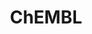 ---
layout: default
bigquery: https://console.cloud.google.com/bigquery?p=patents-public-data&d=ebi_chembl&page=dataset
citation: '"The ChEMBL database in 2017." Anna Gaulton, Anne Hersey, Michał Nowotka,
  A Patrícia Bento, Jon Chambers, David Mendez, Prudence Mutowo, Francis Atkinson,
  Louisa J Bellis, Elena Cibrián-Uhalte, Mark Davies, Nathan Dedman, Anneli Karlsson,
  María Paula Magariños, John P Overington, George Papadatos, Ines Smit, Andrew R
  Leach Nucleic acids Research (2017) 45 (Database Issue), D945-D954'
contributors: European Bioinformatics Institute
cost: None
description: ChEMBL Data is a manually curated database of small molecules used in
  drug discovery, including information about existing patented drugs.
documentation: 'schema: https://www.ebi.ac.uk/chembl/db_schema


  '
last_edit: Mon, 04 Apr 2022 19:07:30 GMT
location: https://console.cloud.google.com/marketplace/product/google_patents_public_datasets/chembl
maintained_by: EMBL-EBI, an outstation of European Molecular Biology Laboratory
related_publications: '

  ChEMBL: towards direct deposition of bioassay data.


  Mendez D, Gaulton A, Bento AP, Chambers J, De Veij M, Félix E, Magariños MP, Mosquera
  JF, Mutowo P, Nowotka M, Gordillo-Marañón M, Hunter F, Junco L, Mugumbate G, Rodriguez-Lopez
  M, Atkinson F, Bosc N, Radoux CJ, Segura-Cabrera A, Hersey A, Leach AR.


  — Nucleic Acids Res. 2019; 47(D1):D930-D940. doi: 10.1093/nar/gky1075

  '
schema_fields: '[''compsyn_id'', ''chirality'', ''cell_source_organism'', ''hba'',
  ''abstract'', ''mol_frac_id'', ''log_id'', ''parent_molregno'', ''le'', ''num_ro5_violations'',
  ''targrel_id'', ''value'', ''ro3_pass'', ''compound_name'', ''warning_id'', ''l6'',
  ''bto_id'', ''domain_id'', ''mechanism_comment'', ''relationship_type'', ''priority'',
  ''drug_record_id'', ''hba_lipinski'', ''subgroup'', ''assay_id'', ''mesh_id'', ''source_domain_id'',
  ''indref_id'', ''relationship_desc'', ''component_id'', ''relation'', ''isoform'',
  ''level1_description'', ''disease_efficacy'', ''comp_class_id'', ''substrate_record_id'',
  ''num_lipinski_ro5_violations'', ''cell_name'', ''met_comment'', ''site_id'', ''protein_class_synonym'',
  ''previous_company'', ''level3'', ''drug_product_flag'', ''assay_tax_id'', ''published_relation'',
  ''parent_go_id'', ''prodrug'', ''assay_tissue'', ''stat'', ''src_assay_id'', ''upper_value'',
  ''metabolite_record_id'', ''ddd_admr'', ''target_desc'', ''rtb'', ''volume'', ''annotation'',
  ''dosed_ingredient'', ''updated_on'', ''withdrawn_class'', ''structure_type'', ''bao_endpoint'',
  ''assay_organism'', ''class_level'', ''mol_atc_id'', ''co_stem_id'', ''sequence_md5sum'',
  ''parameter_value'', ''acd_most_bpka'', ''clo_id'', ''hrac_class_id'', ''normal_range_max'',
  ''protein_class_id'', ''standard_value'', ''activity_id'', ''standard_flag'', ''doi'',
  ''data_validity_comment'', ''pubmed_id'', ''route'', ''standard_text_value'', ''ap_id'',
  ''accession'', ''standard_inchi'', ''potential_duplicate'', ''l5'', ''target_mapping'',
  ''standard_units'', ''level2'', ''usan_substem'', ''synonyms'', ''uo_units'', ''smid'',
  ''record_id'', ''warning_description'', ''cx_most_bpka'', ''targcomp_id'', ''downgraded'',
  ''level2_description'', ''max_phase'', ''level4'', ''toid'', ''first_in_class'',
  ''smarts'', ''warning_year'', ''standard_inchi_key'', ''met_id'', ''canonical_smiles'',
  ''withdrawn_country'', ''authors'', ''homologue'', ''published_units'', ''assay_type'',
  ''hrac_code'', ''creation_date'', ''level4_description'', ''oral'', ''hbd_lipinski'',
  ''molsyn_id'', ''warnref_id'', ''cl_lincs_id'', ''pathway_id'', ''doc_id'', ''idx'',
  ''type'', ''cidx'', ''drugind_id'', ''natural_product'', ''src_short_name'', ''assay_source'',
  ''ass_cls_map_id'', ''src_description'', ''parent_type'', ''rgid'', ''full_molformula'',
  ''molecular_mechanism'', ''cpd_str_alert_id'', ''bao_format'', ''drug_substance_flag'',
  ''alert_id'', ''uberon_id'', ''molecule_type'', ''max_phase_for_ind'', ''orig_description'',
  ''src_compound_id'', ''mc_target_type'', ''mecref_id'', ''units'', ''inorganic_flag'',
  ''tbl'', ''l8'', ''formulation_id'', ''relationship'', ''path'', ''syn_type'', ''cx_most_apka'',
  ''as_id'', ''src_id'', ''mec_id'', ''assay_test_type'', ''delist_flag'', ''start_position'',
  ''tissue_id'', ''usan_stem_id'', ''cell_ontology_id'', ''updated_by'', ''patent_id'',
  ''frac_code'', ''usan_year'', ''entity_id'', ''publication_number'', ''mw_freebase'',
  ''species_group_flag'', ''molregno'', ''alert_name'', ''biocomp_id'', ''assay_class_id'',
  ''issue'', ''cellosaurus_id'', ''assay_desc'', ''chebi_par_id'', ''sitecomp_id'',
  ''assay_subcellular_fraction'', ''component_synonym'', ''patent_use_code'', ''black_box_warning'',
  ''withdrawn_flag'', ''mechanism_of_action'', ''withdrawn_reason'', ''who_extra'',
  ''name'', ''variant_id'', ''innovator_company'', ''helm_notation'', ''res_stem_id'',
  ''last_active'', ''sei'', ''go_id'', ''ingredient'', ''irac_class_id'', ''dosage_form'',
  ''protclasssyn_id'', ''mol_irac_id'', ''source'', ''availability_type'', ''compound_key'',
  ''ddd_value'', ''warning_class'', ''full_mwt'', ''activity_count'', ''mutation'',
  ''heavy_atoms'', ''published_value'', ''warning_type'', ''binding_site_comment'',
  ''ref_id'', ''lle'', ''acd_most_apka'', ''confidence'', ''cell_source_tissue'',
  ''usan_stem'', ''metref_id'', ''l1'', ''major_class'', ''sequence'', ''assay_strain'',
  ''research_stem'', ''cell_description'', ''efo_id'', ''assay_param_id'', ''predbind_id'',
  ''company'', ''text_value'', ''hbd'', ''job_id'', ''aidx'', ''level1'', ''actsm_id'',
  ''parent_id'', ''protein_class_desc'', ''frac_class_id'', ''entity_type'', ''component_type'',
  ''efo_term'', ''site_residues'', ''journal'', ''therapeutic_flag'', ''withdrawn_year'',
  ''normal_range_min'', ''who_name'', ''end_position'', ''action_type'', ''alogp'',
  ''related_tid'', ''usan_stem_definition'', ''pchembl_value'', ''l7'', ''enzyme_name'',
  ''mw_monoisotopic'', ''cell_source_tax_id'', ''mol_hrac_id'', ''mc_organism'', ''ddd_units'',
  ''prediction_method'', ''ad_type'', ''cx_logd'', ''tax_id'', ''acd_logd'', ''indication_class'',
  ''mc_target_name'', ''standard_upper_value'', ''pathway_key'', ''country'', ''direct_interaction'',
  ''molfile'', ''active_ingredient'', ''selectivity_comment'', ''curated_by'', ''assay_category'',
  ''stem_class'', ''level3_description'', ''first_page'', ''tid_fixed'', ''ddd_comment'',
  ''label'', ''enzyme_tid'', ''patent_no'', ''definition'', ''bao_id'', ''description'',
  ''qudt_units'', ''standard_relation'', ''set_name'', ''doc_type'', ''status'', ''published_type'',
  ''strength'', ''applicant_full_name'', ''stem'', ''parenteral'', ''oc_id'', ''l4'',
  ''prod_pat_id'', ''title'', ''bei'', ''caloha_id'', ''ref_url'', ''mc_tax_id'',
  ''ddd_id'', ''cx_logp'', ''active_molregno'', ''comp_go_id'', ''db_version'', ''qed_weighted'',
  ''short_name'', ''organism'', ''pref_name'', ''irac_code'', ''cell_id'', ''year'',
  ''parameter_type'', ''l3'', ''atc_code'', ''patent_expire_date'', ''compd_id'',
  ''approval_date'', ''activity_comment'', ''psa'', ''target_type'', ''molecular_species'',
  ''chembl_id'', ''topical'', ''standard_type'', ''polymer_flag'', ''comments'', ''site_name'',
  ''mc_target_accession'', ''aspect'', ''result_flag'', ''class_type'', ''product_id'',
  ''tid'', ''std_act_id'', ''aromatic_rings'', ''domain_name'', ''alert_set_id'',
  ''warning_country'', ''mesh_heading'', ''first_approval'', ''version'', ''met_conversion'',
  ''curation_comment'', ''acd_logp'', ''ridx'', ''l2'', ''domain_description'', ''nda_type'',
  ''last_page'', ''ref_type'', ''db_source'', ''domain_type'', ''trade_name'', ''num_alerts'',
  ''assay_cell_type'', ''submission_date'', ''confidence_score'', ''level5'']'
shortname: chembl
tags:
- biotechnology
- health
- chemical
- bioinformatics
- medical
terms_of_use: CC BY-SA 3.0
title: ChEMBL
uuid: e232a192-965c-4ec9-904c-155b6dfe56c5
---